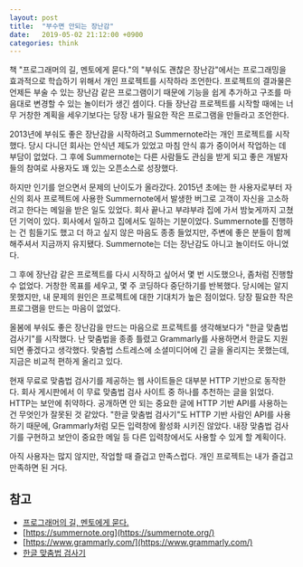 ```yaml
---
layout: post
title:  "부수면 안되는 장난감"
date:   2019-05-02 21:12:00 +0900
categories: think
---
```


책 "프로그래머의 길, 멘토에게 묻다."의 "부숴도 괜찮은 장난감"에서는 프로그래밍을 효과적으로 학습하기 위해서 개인 프로젝트를 시작하라 조언한다. 프로젝트의 결과물은 언제든 부술 수 있는 장난감 같은 프로그램이기 때문에 기능을 쉽게 추가하고 구조를 마음대로 변경할 수 있는 놀이터가 생긴 셈이다. 다들 장난감 프로젝트를 시작할 때에는 너무 거창한 계획을 세우기보다는 당장 내가 필요한 작은 프로그램을 만들라고 조언한다.

2013년에 부숴도 좋은 장난감을 시작하려고 Summernote라는 개인 프로젝트를 시작했다. 당시 다니던 회사는 안식년 제도가 있었고 마침 안식 휴가 중이어서 작업하는 데 부담이 없었다. 그 후에 Summernote는 다른 사람들도 관심을 받게 되고 좋은 개발자들의 참여로 사용자도 꽤 있는 오픈소스로 성장했다.

하지만 인기를 얻으면서 문제의 난이도가 올라갔다. 2015년 초에는 한 사용자로부터 자신의 회사 프로젝트에 사용한 Summernote에서 발생한 버그로 고객이 자신을 고소하려고 한다는 메일을 받은 일도 있었다. 회사 끝나고 부랴부랴 집에 가서 밤늦게까지 고쳤던 기억이 있다. 회사에서 일하고 집에서도 일하는 기분이었다. Summernote를 진행하는 건 힘들기도 했고 더 하고 싶지 않은 마음도 종종 들었지만, 주변에 좋은 분들이 함께 해주셔서 지금까지 유지됐다. Summernote는 더는 장난감도 아니고 놀이터도 아니었다.

그 후에 장난감 같은 프로젝트를 다시 시작하고 싶어서 몇 번 시도했으나, 좀처럼 진행할 수 없었다. 거창한 목표를 세우고, 몇 주 코딩하다 중단하기를 반복했다. 당시에는 알지 못했지만, 내 문제의 원인은 프로젝트에 대한 기대치가 높은 점이었다. 당장 필요한 작은 프로그램을 만드는 마음이 없었다.

올봄에 부숴도 좋은 장난감을 만드는 마음으로 프로젝트를 생각해보다가 "한글 맞춤법 검사기"를 시작했다. 난 맞춤법을 종종 틀렸고 Grammarly를 사용하면서 한글도 지원되면 좋겠다고 생각했다. 맞춤법 스트레스에 소셜미디어에 긴 글을 올리지는 못했는데, 지금은 비교적 편하게 올리고 있다.

현재 무료로 맞춤법 검사기를 제공하는 웹 사이트들은 대부분 HTTP 기반으로 동작한다. 회사 게시판에서 이 무료 맞춤법 검사 사이트 중 하나를 추천하는 글을 읽었다. HTTP는 보안에 취약하다. 공개하면 안 되는 중요한 글에 HTTP 기반 API를 사용하는 건 무엇인가 잘못된 것 같았다. "한글 맞춤법 검사기"도 HTTP 기반 사람인 API를 사용하기 때문에, Grammarly처럼 모든 입력창에 활성화 시키진 않았다. 내장 맞춤법 검사기를 구현하고 보안이 중요한 메일 등 다른 입력창에서도 사용할 수 있게 할 계획이다.

아직 사용자는 많지 않지만, 작업할 때 즐겁고 만족스럽다. 개인 프로젝트는 내가 즐겁고 만족하면 된 거다.

## 참고

- [프로그래머의 길, 멘토에게 묻다.](https://book.naver.com/bookdb/book_detail.nhn?bid=6332442)
- [https://summernote.org](https://summernote.org/)
- [https://www.grammarly.com/](https://www.grammarly.com/)
- [한글 맞춤법 검사기](https://chrome.google.com/webstore/detail/cdaobjknnljdidejlgjlmmkfjaglnfll)
